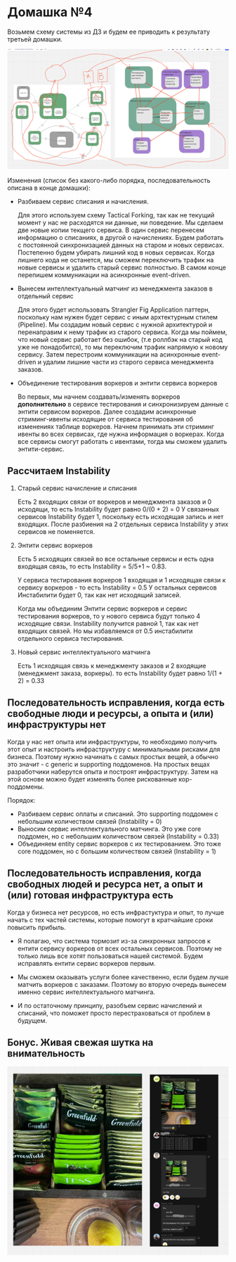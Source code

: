 # Домашка №4

Возьмем схему системы из ДЗ и будем ее приводить к результату третьей домашки.

![Схема изменений](4/scheme.png "Схема изменений")

Изменения (список без какого-либо порядка, последовательность описана в конце домашки):

- Разбиваем сервис списания и начисления.

   Для этого используем схему Tactical Forking, так как не текущий момент у нас не расходятся
   ни данные, ни поведение. Мы сделаем две новые копии текщего сервиса. В один сервис перенесем информацию о списаниях, в другой о начислениях.
   Будем работать с постоянной синхронизацией данных на старом и новых сервисах. Постепенно будем убирать лишний код в новых сервисах.
   Когда лишнего кода не останется, мы сможем переключить трафик на новые сервисы и удалить старый сервис полностью.
   В самом конце перепишем коммуникации на асинхронные event-driven.

- Вынесем интеллектуальный матчинг из менеджмента заказов в отдельный сервис

   Для этого будет использовать Strangler Fig Application паттерн, поскольку нам нужен будет сервис с иным архтектурным стилем (Pipeline).
   Мы создадим новый сервис с нужной архитектурой и перенаправим к нему трафик из старого сервиса. Когда
   мы поймем, что новый сервис работает без ошибок, (т.е роллбэк на старый код уже не понадобится), то мы переключим трафик напрямую к новому сервису. Затем перестроим коммуникации на асинхронные event-driven и удалим лишние части из старого сервиса менеджмента заказов.

- Объединение тестирования воркеров и энтити сервиса воркеров

   Во первых, мы начнем создавать/изменять воркеров **дополнительно** в сервисе тестирования и синхронизируем данные с энтити сервисом воркеров. Далее создадим асинхронные стриминг-ивенты исходящие от сервиса тестирования об изменениях таблице воркеров. Начнем принимать эти стриминг ивенты во всех сервисах, где нужна информация о воркерах.
   Когда все сервисы смогут работать с ивентами, тогда мы сможем удалить энтити-сервис.


## Рассчитаем Instability

1. Старый сервис начисление и списания

   Есть 2 входящих связи от воркеров и менеджмента заказов и 0 исходящи, то есть Instability будет равно 0/(0 + 2) = 0
   У связанных сервисов Instability будет 1, поскольку есть исходящая запись и нет входящих.
   После разбиения на 2 отдельных сервиса Instability у этих сервисов не поменяется.

1. Энтити сервис воркеров

   Есть 5 исходящих связей во все остальные сервисы и есть одна входящая связь, то есть Instability = 5/5+1 ~ 0.83.

   У сервиса тестирования воркеров 1 входящая и 1 исходящая связи к сервису воркеров - то есть Instability = 0.5
   У остальных сервисов Инстабилити будет 0, так как нет исходящий записей.

   Когда мы объединим Энтити сервис воркеров и сервис тестирования воркеров, то у нового сервиса будут только 4 исходящие связи. Instability получится равной 1, так как нет входящих связей. Но мы избавляемся от 0.5 инстабилити отдельного сервиса тестирования.

1. Новый сервис интеллектуального матчинга

   Есть 1 исходящая связь к менеджменту заказов и 2 входящие (менеджмент заказа, воркеры). то есть Instability будет равно 1/(1 + 2) = 0.33


## Последовательность исправления, когда есть свободные люди и ресурсы, а опыта и (или) инфраструктуры нет

Когда у нас нет опыта или инфраструктуры, то необходимо получить этот опыт и настроить инфраструктуру с минимальными рисками для бизнеса.
Поэтому нужно начинать с самых простых вещей, а обычно это значит - с generic и supporting поддоменов.
На простых вещах разработчики наберутся опыта и построят инфраструктуру. Затем на этой основе можно будет изменять
более рискованные кор-поддомены.

Порядок:

- Разбиваем сервис оплаты и списаний. Это supporting поддомен с небольшим количеством связей (Instability = 0)
- Выносим сервис интеллектуального матчинга. Это уже core поддомен, но с небольшим количеством связей (Instability = 0.33)
- Объединяем entity сервис воркеров с их тестированием. Это тоже core поддомен, но с большим количеством связей (Instability = 1)


## Последовательность исправления, когда свободных людей и ресурса нет, а опыт и (или) готовая инфраструктура есть

Когда у бизнеса нет ресурсов, но есть инфрастуктура и опыт, то лучше начать с тех частей системы, которые помогут в кратчайшие
сроки повысить прибыль.

- Я полагаю, что система тормозит из-за синхронных запросов к ентити сервису воркеров от всех остальных сервисов. Поэтому
  не только лишь все хотят пользоваться нашей системой. Будем исправлять ентити сервис воркеров первым.

- Мы сможем оказывать услуги более качественно, если будем лучше матчить воркеров с заказами. Поэтому во вторую очередь вынесем именно
  сервис интеллектуального матчинга.

- И по остаточному принципу, разобъем сервис начислений и списаний, что поможет просто перестраховаться от проблем в будущем.


## Бонус. Живая свежая шутка на внимательность

![](4/bug.png)
